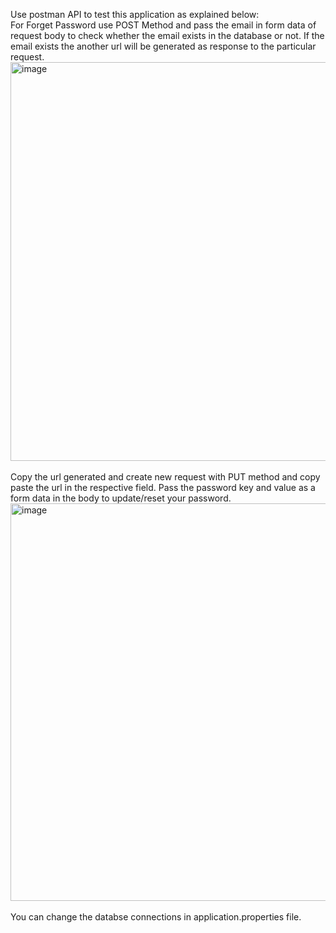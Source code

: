 Use postman API to test this application as explained below:<br>
For Forget Password use POST Method and pass the email in form data of request body to check whether the email exists in the database or not. If the email exists the another url will be generated as response to the particular request.<br>
<img width="638" alt="image" src="https://github.com/pratikshakh01/forgotPassword/assets/55578997/d290fd72-a092-4d02-9173-9fe5bb35709d"><br><br>
Copy the url generated and create new request with PUT method and copy paste the url in the respective field. Pass the password key and value as a form data in the body to update/reset your password.<br>
<img width="636" alt="image" src="https://github.com/pratikshakh01/forgotPassword/assets/55578997/5f2eb7e5-1675-44f9-957f-e51245e57133">
<br> <br> 
You can change the databse connections in application.properties file.

